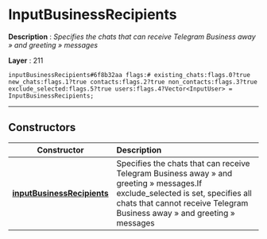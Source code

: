 # InputBusinessRecipients

**Description** : *Specifies the chats that can receive Telegram Business away &raquo; and greeting &raquo; messages*

**Layer** : 211

```tl
inputBusinessRecipients#6f8b32aa flags:# existing_chats:flags.0?true new_chats:flags.1?true contacts:flags.2?true non_contacts:flags.3?true exclude_selected:flags.5?true users:flags.4?Vector<InputUser> = InputBusinessRecipients;
```

---

## Constructors

| Constructor | Description |
| :---: | :--- |
| [**inputBusinessRecipients**](constructor/inputBusinessRecipients) | Specifies the chats that can receive Telegram Business away » and greeting » messages.If exclude_selected is set, specifies all chats that cannot receive Telegram Business away » and greeting » messages |